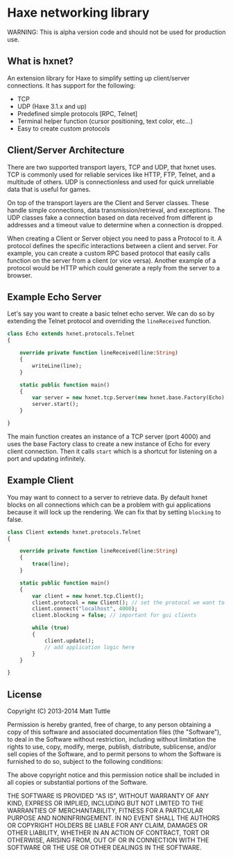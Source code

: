 Haxe networking library
=======================

WARNING: This is alpha version code and should not be used for production use.

## What is hxnet?

An extension library for Haxe to simplify setting up client/server connections. It has support for the following:

* TCP
* UDP (Haxe 3.1.x and up)
* Predefined simple protocols [RPC, Telnet]
* Terminal helper function (cursor positioning, text color, etc...)
* Easy to create custom protocols


## Client/Server Architecture

There are two supported transport layers, TCP and UDP, that hxnet uses. TCP is commonly used for reliable services like HTTP, FTP, Telnet, and a multitude of others. UDP is connectionless and used for quick unreliable data that is useful for games.

On top of the transport layers are the Client and Server classes. These handle simple connections, data transmission/retrieval, and exceptions. The UDP classes fake a connection based on data received from different ip addresses and a timeout value to determine when a connection is dropped.

When creating a Client or Server object you need to pass a Protocol to it. A protocol defines the specific interactions between a client and server. For example, you can create a custom RPC based protocol that easily calls function on the server from a client (or vice versa). Another example of a protocol would be HTTP which could generate a reply from the server to a browser.

## Example Echo Server

Let's say you want to create a basic telnet echo server. We can do so by extending the Telnet protocol and overriding the `lineReceived` function.

```haxe
class Echo extends hxnet.protocols.Telnet
{

	override private function lineReceived(line:String)
	{
		writeLine(line);
	}

	static public function main()
	{
		var server = new hxnet.tcp.Server(new hxnet.base.Factory(Echo), 4000);
		server.start();
	}

}
```

The main function creates an instance of a TCP server (port 4000) and uses the base Factory class to create a new instance of Echo for every client connection. Then it calls `start` which is a shortcut for listening on a port and updating infinitely.

## Example Client

You may want to connect to a server to retrieve data. By default hxnet blocks on all connections which can be a problem with gui applications because it will lock up the rendering. We can fix that by setting `blocking` to false.

```haxe
class Client extends hxnet.protocols.Telnet
{

	override private function lineReceived(line:String)
	{
		trace(line);
	}

	static public function main()
	{
		var client = new hxnet.tcp.Client();
		client.protocol = new Client(); // set the protocol we want to use
		client.connect("localhost", 4000);
		client.blocking = false; // important for gui clients

		while (true)
		{
			client.update();
			// add application logic here
		}
	}

}
```

## License

Copyright (C) 2013-2014 Matt Tuttle

Permission is hereby granted, free of charge, to any person obtaining a copy of this software and associated documentation files (the "Software"), to deal in the Software without restriction, including without limitation the rights to use, copy, modify, merge, publish, distribute, sublicense, and/or sell copies of the Software, and to permit persons to whom the Software is furnished to do so, subject to the following conditions:

The above copyright notice and this permission notice shall be included in all copies or substantial portions of the Software.

THE SOFTWARE IS PROVIDED "AS IS", WITHOUT WARRANTY OF ANY KIND, EXPRESS OR IMPLIED, INCLUDING BUT NOT LIMITED TO THE WARRANTIES OF MERCHANTABILITY, FITNESS FOR A PARTICULAR PURPOSE AND NONINFRINGEMENT. IN NO EVENT SHALL THE AUTHORS OR COPYRIGHT HOLDERS BE LIABLE FOR ANY CLAIM, DAMAGES OR OTHER LIABILITY, WHETHER IN AN ACTION OF CONTRACT, TORT OR OTHERWISE, ARISING FROM, OUT OF OR IN CONNECTION WITH THE SOFTWARE OR THE USE OR OTHER DEALINGS IN THE SOFTWARE.
